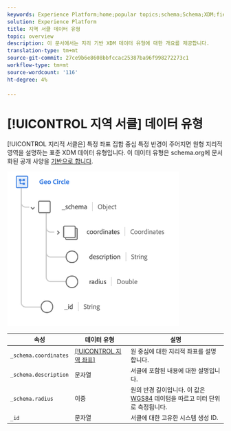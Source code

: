 ```yaml
---
keywords: Experience Platform;home;popular topics;schema;Schema;XDM;fields;schemas;Schemas;geo;circle;datatype;data-type;data type;
solution: Experience Platform
title: 지역 서클 데이터 유형
topic: overview
description: 이 문서에서는 지리 기반 XDM 데이터 유형에 대한 개요를 제공합니다.
translation-type: tm+mt
source-git-commit: 27ce9b6e8608bbfccac25387ba96f998272273c1
workflow-type: tm+mt
source-wordcount: '116'
ht-degree: 4%

---
```



# [!UICONTROL 지역 서클] 데이터 유형

[!UICONTROL 지리적 서클은] 특정 좌표 집합 중심 특정 반경이 주어지면 원형 지리적 영역을 설명하는 표준 XDM 데이터 유형입니다. 이 데이터 유형은 schema.org에 문서화된 공개 사양을 [기반으로 합니다](http://schema.org/GeoCircle).

<img src="../images/data-types/geo-circle.png" width="400" /><br />

| 속성 | 데이터 유형 | 설명 |
| --- | --- | --- |
| `_schema.coordinates` | [[!UICONTROL 지역 좌표]](./geo-coordinates.md) | 원 중심에 대한 지리적 좌표를 설명합니다. |
| `_schema.description` | 문자열 | 서클에 포함된 내용에 대한 설명입니다. |
| `_schema.radius` | 이중 | 원의 반경 길이입니다. 이 값은 [WGS84](http://gisgeography.com/wgs84-world-geodetic-system/) 데이텀을 따르고 미터 단위로 측정됩니다. |
| `_id` | 문자열 | 서클에 대한 고유한 시스템 생성 ID. |
